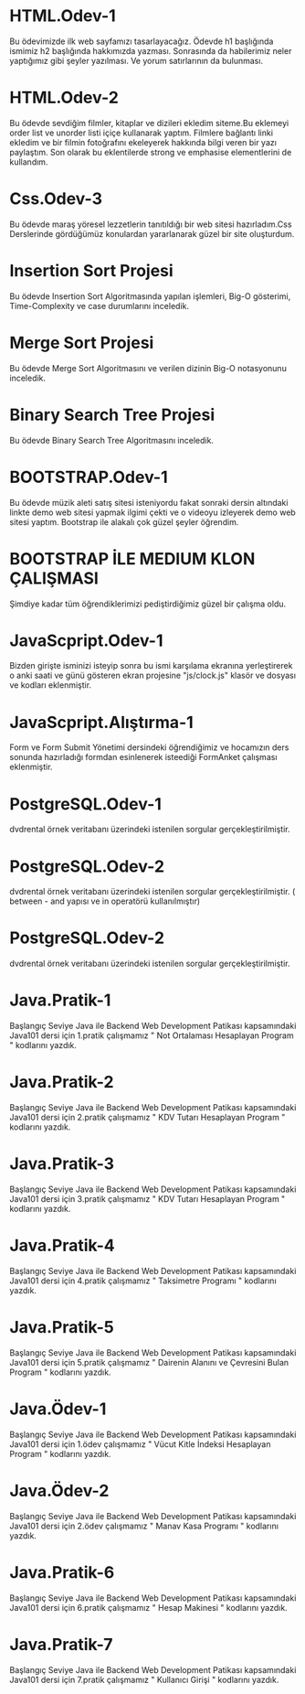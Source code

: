 # HTML.Odev-1

Bu ödevimizde ilk web sayfamızı tasarlayacağız. 
Ödevde h1 başlığında ismimiz h2 başlığında hakkımızda yazması. Sonrasında da habilerimiz neler yaptığımız gibi şeyler yazılması. Ve yorum satırlarının da bulunması.

# HTML.Odev-2

Bu ödevde sevdiğim filmler, kitaplar ve dizileri ekledim siteme.Bu eklemeyi order list ve unorder listi içiçe kullanarak yaptım.  Filmlere bağlantı linki ekledim ve bir filmin fotoğrafını ekeleyerek hakkında bilgi veren bir yazı paylaştım. Son olarak bu eklentilerde strong ve emphasise elementlerini de kullandım.

# Css.Odev-3

Bu ödevde maraş yöresel lezzetlerin tanıtıldığı bir web sitesi hazırladım.Css Derslerinde gördüğümüz konulardan yararlanarak güzel bir site oluşturdum.

# Insertion Sort Projesi

Bu ödevde Insertion Sort Algoritmasında yapılan işlemleri, Big-O gösterimi, Time-Complexity ve case durumlarını inceledik.

# Merge Sort Projesi

Bu ödevde Merge Sort Algoritmasını ve verilen dizinin Big-O notasyonunu  inceledik.

# Binary Search Tree Projesi

Bu ödevde Binary Search Tree Algoritmasını inceledik.

# BOOTSTRAP.Odev-1

Bu ödevde müzik aleti satış sitesi isteniyordu fakat sonraki dersin altındaki linkte demo web sitesi yapmak ilgimi çekti ve o videoyu izleyerek demo web sitesi yaptım. Bootstrap ile alakalı çok güzel şeyler öğrendim. 

# BOOTSTRAP İLE MEDIUM KLON ÇALIŞMASI

Şimdiye kadar tüm öğrendiklerimizi pediştirdiğimiz güzel bir çalışma oldu.

# JavaScpript.Odev-1

Bizden girişte isminizi isteyip sonra bu ismi karşılama ekranına yerleştirerek o anki saati ve günü gösteren ekran projesine "js/clock.js" klasör ve dosyası ve kodları eklenmiştir.

# JavaScpript.Alıştırma-1

Form ve Form Submit Yönetimi dersindeki öğrendiğimiz ve hocamızın ders sonunda hazırladığı formdan esinlenerek isteediği FormAnket çalışması eklenmiştir.

# PostgreSQL.Odev-1

dvdrental örnek veritabanı üzerindeki istenilen sorgular gerçekleştirilmiştir.

# PostgreSQL.Odev-2

dvdrental örnek veritabanı üzerindeki istenilen sorgular gerçekleştirilmiştir. ( between - and yapısı ve in operatörü kullanılmıştır)

# PostgreSQL.Odev-2

dvdrental örnek veritabanı üzerindeki istenilen sorgular gerçekleştirilmiştir.

# Java.Pratik-1

Başlangıç Seviye Java ile Backend Web Development Patikası kapsamındaki Java101 dersi için 1.pratik çalışmamız " Not Ortalaması Hesaplayan Program " kodlarını yazdık.

# Java.Pratik-2

Başlangıç Seviye Java ile Backend Web Development Patikası kapsamındaki Java101 dersi için 2.pratik çalışmamız " KDV Tutarı Hesaplayan Program " kodlarını yazdık.

# Java.Pratik-3

Başlangıç Seviye Java ile Backend Web Development Patikası kapsamındaki Java101 dersi için 3.pratik çalışmamız " KDV Tutarı Hesaplayan Program " kodlarını yazdık.

# Java.Pratik-4

Başlangıç Seviye Java ile Backend Web Development Patikası kapsamındaki Java101 dersi için 4.pratik çalışmamız " Taksimetre Programı " kodlarını yazdık.

# Java.Pratik-5

Başlangıç Seviye Java ile Backend Web Development Patikası kapsamındaki Java101 dersi için 5.pratik çalışmamız " Dairenin Alanını ve Çevresini Bulan Program " kodlarını yazdık.

# Java.Ödev-1

Başlangıç Seviye Java ile Backend Web Development Patikası kapsamındaki Java101 dersi için 1.ödev çalışmamız " Vücut Kitle İndeksi Hesaplayan Program " kodlarını yazdık.

# Java.Ödev-2

Başlangıç Seviye Java ile Backend Web Development Patikası kapsamındaki Java101 dersi için 2.ödev çalışmamız " Manav Kasa Programı " kodlarını yazdık.

# Java.Pratik-6

Başlangıç Seviye Java ile Backend Web Development Patikası kapsamındaki Java101 dersi için 6.pratik çalışmamız " Hesap Makinesi " kodlarını yazdık.

# Java.Pratik-7

Başlangıç Seviye Java ile Backend Web Development Patikası kapsamındaki Java101 dersi için 7.pratik çalışmamız " Kullanıcı Girişi " kodlarını yazdık.